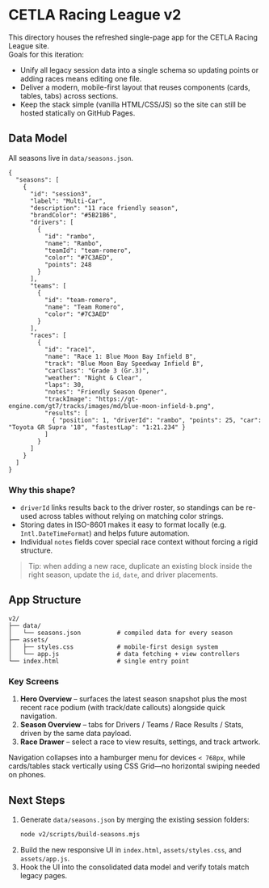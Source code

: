 # CETLA Racing League v2

This directory houses the refreshed single-page app for the CETLA Racing League site.  
Goals for this iteration:

- Unify all legacy session data into a single schema so updating points or adding races means editing one file.
- Deliver a modern, mobile-first layout that reuses components (cards, tables, tabs) across sections.
- Keep the stack simple (vanilla HTML/CSS/JS) so the site can still be hosted statically on GitHub Pages.

## Data Model

All seasons live in `data/seasons.json`.

```jsonc
{
  "seasons": [
    {
      "id": "session3",
      "label": "Multi-Car",
      "description": "11 race friendly season",
      "brandColor": "#5B21B6",
      "drivers": [
        {
          "id": "rambo",
          "name": "Rambo",
          "teamId": "team-romero",
          "color": "#7C3AED",
          "points": 248
        }
      ],
      "teams": [
        {
          "id": "team-romero",
          "name": "Team Romero",
          "color": "#7C3AED"
        }
      ],
      "races": [
        {
          "id": "race1",
          "name": "Race 1: Blue Moon Bay Infield B",
          "track": "Blue Moon Bay Speedway Infield B",
          "carClass": "Grade 3 (Gr.3)",
          "weather": "Night & Clear",
          "laps": 30,
          "notes": "Friendly Season Opener",
          "trackImage": "https://gt-engine.com/gt7/tracks/images/md/blue-moon-infield-b.png",
          "results": [
            { "position": 1, "driverId": "rambo", "points": 25, "car": "Toyota GR Supra '18", "fastestLap": "1:21.234" }
          ]
        }
      ]
    }
  ]
}
```

### Why this shape?

- `driverId` links results back to the driver roster, so standings can be re-used across tables without relying on matching color strings.
- Storing dates in ISO-8601 makes it easy to format locally (e.g. `Intl.DateTimeFormat`) and helps future automation.
- Individual `notes` fields cover special race context without forcing a rigid structure.

> Tip: when adding a new race, duplicate an existing block inside the right season, update the `id`, `date`, and driver placements.

## App Structure

```
v2/
├── data/
│   └── seasons.json          # compiled data for every season
├── assets/
│   ├── styles.css            # mobile-first design system
│   └── app.js                # data fetching + view controllers
└── index.html                # single entry point
```

### Key Screens

1. **Hero Overview** – surfaces the latest season snapshot plus the most recent race podium (with track/date callouts) alongside quick navigation.
2. **Season Overview** – tabs for Drivers / Teams / Race Results / Stats, driven by the same data payload.
3. **Race Drawer** – select a race to view results, settings, and track artwork.

Navigation collapses into a hamburger menu for devices `< 768px`, while cards/tables stack vertically using CSS Grid—no horizontal swiping needed on phones.

## Next Steps

1. Generate `data/seasons.json` by merging the existing session folders:
   ```bash
   node v2/scripts/build-seasons.mjs
   ```
2. Build the new responsive UI in `index.html`, `assets/styles.css`, and `assets/app.js`.
3. Hook the UI into the consolidated data model and verify totals match legacy pages.
